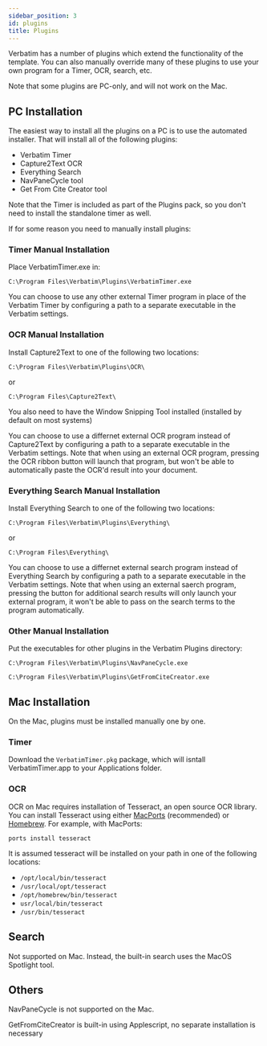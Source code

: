 ```yaml
---
sidebar_position: 3
id: plugins
title: Plugins
---
```


Verbatim has a number of plugins which extend the functionality of the template. You can also manually override many of these plugins to use your own program for a Timer, OCR, search, etc.

Note that some plugins are PC-only, and will not work on the Mac.

## PC Installation

The easiest way to install all the plugins on a PC is to use the automated installer. That will install all of the following plugins:
* Verbatim Timer
* Capture2Text OCR
* Everything Search
* NavPaneCycle tool
* Get From Cite Creator tool

Note that the Timer is included as part of the Plugins pack, so you don't need to install the standalone timer as well.

If for some reason you need to manually install plugins:

### Timer Manual Installation
Place VerbatimTimer.exe in:

`C:\Program Files\Verbatim\Plugins\VerbatimTimer.exe`

You can choose to use any other external Timer program in place of the Verbatim Timer by configuring a path to a separate executable in the Verbatim settings.

### OCR Manual Installation
Install Capture2Text to one of the following two locations:

`C:\Program Files\Verbatim\Plugins\OCR\`

or

`C:\Program Files\Capture2Text\`

You also need to have the Window Snipping Tool installed (installed by default on most systems)

You can choose to use a differnet external OCR program instead of Capture2Text by configuring a path to a separate executable in the Verbatim settings. Note that when using an external OCR program, pressing the OCR ribbon button will launch that program, but won't be able to automatically paste the OCR'd result into your document.

### Everything Search Manual Installation
Install Everything Search to one of the following two locations:

`C:\Program Files\Verbatim\Plugins\Everything\`

or

`C:\Program Files\Everything\`

You can choose to use a differnet external search program instead of Everything Search by configuring a path to a separate executable in the Verbatim settings. Note that when using an external saerch program, pressing the button for additional search results will only launch your external program, it won't be able to pass on the search terms to the program automatically.

### Other Manual Installation
Put the executables for other plugins in the Verbatim Plugins directory:

`C:\Program Files\Verbatim\Plugins\NavPaneCycle.exe`

`C:\Program Files\Verbatim\Plugins\GetFromCiteCreator.exe`

## Mac Installation

On the Mac, plugins must be installed manually one by one.

### Timer
Download the `VerbatimTimer.pkg` package, which will isntall VerbatimTimer.app to your Applications folder.

### OCR
OCR on Mac requires installation of Tesseract, an open source OCR library. You can install Tesseract using either [MacPorts](https://www.macports.org) (recommended) or [Homebrew](https://brew.sh). For example, with MacPorts:

`ports install tesseract`

It is assumed tesseract will be installed on your path in one of the following locations:
* `/opt/local/bin/tesseract`
* `/usr/local/opt/tesseract`
* `/opt/homebrew/bin/tesseract`
* `usr/local/bin/tesseract`
* `/usr/bin/tesseract`

## Search
Not supported on Mac. Instead, the built-in search uses the MacOS Spotlight tool.

## Others
NavPaneCycle is not supported on the Mac.

GetFromCiteCreator is built-in using Applescript, no separate installation is necessary
